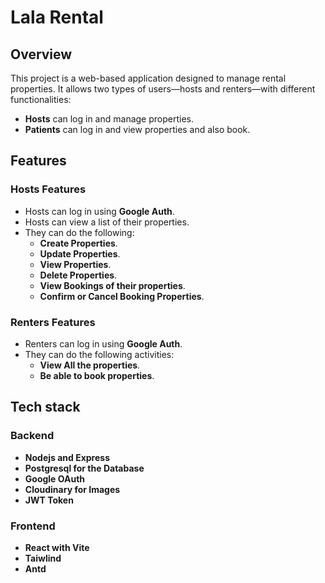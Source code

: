 # Lala Rental

## Overview
This project is a web-based application designed to manage rental properties. It allows two types of users—hosts and renters—with different functionalities:

- **Hosts** can log in and manage properties.
- **Patients** can log in and view properties and also book.

## Features

### Hosts Features
- Hosts can log in using **Google Auth**.
- Hosts can view a list of their properties.
- They can do the following:
  - **Create Properties**.
  - **Update Properties**.
  - **View Properties**.
  - **Delete Properties**.
  - **View Bookings of their properties**.
  - **Confirm or Cancel Booking Properties**.
  
### Renters Features
- Renters can log in using **Google Auth**.
- They can do the following activities:
  - **View All the properties**.
  - **Be able to book properties**.

## Tech stack

### Backend
- **Nodejs and Express**
- **Postgresql for the Database**
- **Google OAuth**
- **Cloudinary for Images**
- **JWT Token**

### Frontend
- **React with Vite**
- **Taiwlind**
- **Antd**
